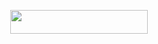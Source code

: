 <p align="center"><a href="https://dashboard.heroku.com/new?template=https://github.com/tushar007ff/chatbot_1.
0"> <img src="https://img.shields.io/badge/Deploy%20On%20Heroku-bringle?style=for-the-badge&logo=heroku" width="220" height="38.45"/></a></p>
